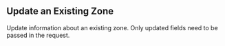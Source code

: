 Update an Existing Zone
-----------------------
Update information about an existing zone. Only updated fields need to be passed
in the request.